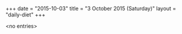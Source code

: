 +++
date = "2015-10-03"
title = "3 October 2015 (Saturday)"
layout = "daily-diet"
+++


\<no entries\>

